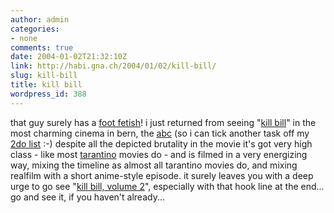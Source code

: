 ```yaml
---
author: admin
categories:
- none
comments: true
date: 2004-01-02T21:32:10Z
link: http://habi.gna.ch/2004/01/02/kill-bill/
slug: kill-bill
title: kill bill
wordpress_id: 388
---
```


that guy surely has a [foot fetish](http://216.239.59.104/search?q=cache:9lxTlif04tIJ:www.everythingtarantino.com/data/2003/0930-192005.shtml+kill+bill+foot+fetish&hl=de&ie=UTF-8)!
i just returned from seeing "[kill bill](http://us.imdb.com/title/tt0266697/)" in the most charming cinema in bern, the [abc](http://www.de.cineman.ch/kinoprogramm/theatre/detail.php?theatre_id=57) (so i can tick another task off my [2do list](http://habi.gna.ch/blog/images/extralineophobia.jpg) :-)
despite all the depicted brutality in the movie it's got very high class - like most [tarantino](http://www.imdb.com/name/nm0000233/) movies do - and is filmed in a very energizing way, mixing the timeline as almost all tarantino movies do, and mixing realfilm with a short anime-style episode. it surely leaves you with a deep urge to go see "[kill bill, volume 2](http://www.imdb.com/title/tt0378194/)", especially with that hook line at the end...
go and see it, if you haven't already...
